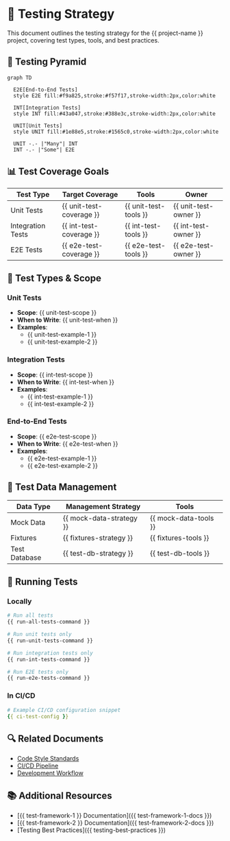 <!--  
📝 Usage:  
- Replace all {{placeholders}} with your organization's content
- Update links and remove unnecessary sections
- Customize as needed 

Happy documenting! 🚀  
-->

# 🧪 Testing Strategy

This document outlines the testing strategy for the {{ project-name }} project, covering test types, tools, and best practices.

## 🎯 Testing Pyramid

```mermaid
graph TD
  
  E2E[End-to-End Tests]
  style E2E fill:#f9a825,stroke:#f57f17,stroke-width:2px,color:white
  
  INT[Integration Tests]
  style INT fill:#43a047,stroke:#388e3c,stroke-width:2px,color:white
  
  UNIT[Unit Tests]
  style UNIT fill:#1e88e5,stroke:#1565c0,stroke-width:2px,color:white
  
  UNIT -.- |"Many"| INT
  INT -.- |"Some"| E2E
```

## 📊 Test Coverage Goals

| Test Type | Target Coverage | Tools | Owner |
|-----------|----------------|-------|-------|
| Unit Tests | {{ unit-test-coverage }} | {{ unit-test-tools }} | {{ unit-test-owner }} |
| Integration Tests | {{ int-test-coverage }} | {{ int-test-tools }} | {{ int-test-owner }} |
| E2E Tests | {{ e2e-test-coverage }} | {{ e2e-test-tools }} | {{ e2e-test-owner }} |

## 🔎 Test Types & Scope

### Unit Tests

- **Scope**: {{ unit-test-scope }}
- **When to Write**: {{ unit-test-when }}
- **Examples**:
  - {{ unit-test-example-1 }}
  - {{ unit-test-example-2 }}

### Integration Tests

- **Scope**: {{ int-test-scope }}
- **When to Write**: {{ int-test-when }}
- **Examples**:
  - {{ int-test-example-1 }}
  - {{ int-test-example-2 }}

### End-to-End Tests

- **Scope**: {{ e2e-test-scope }}
- **When to Write**: {{ e2e-test-when }}
- **Examples**:
  - {{ e2e-test-example-1 }}
  - {{ e2e-test-example-2 }}

## 🧮 Test Data Management

| Data Type | Management Strategy | Tools |
|-----------|---------------------|-------|
| Mock Data | {{ mock-data-strategy }} | {{ mock-data-tools }} |
| Fixtures | {{ fixtures-strategy }} | {{ fixtures-tools }} |
| Test Database | {{ test-db-strategy }} | {{ test-db-tools }} |

## 🚀 Running Tests

### Locally

```bash
# Run all tests
{{ run-all-tests-command }}

# Run unit tests only
{{ run-unit-tests-command }}

# Run integration tests only
{{ run-int-tests-command }}

# Run E2E tests only
{{ run-e2e-tests-command }}
```

### In CI/CD

```yaml
# Example CI/CD configuration snippet
{{ ci-test-config }}
```

## 🔍 Related Documents

- [Code Style Standards](../standards/code-style.md)
- [CI/CD Pipeline](../operations/ci-cd.md)
- [Development Workflow](../standards/software-development.md)

## 📚 Additional Resources

- [{{ test-framework-1 }} Documentation]({{ test-framework-1-docs }})
- [{{ test-framework-2 }} Documentation]({{ test-framework-2-docs }})
- [Testing Best Practices]({{ testing-best-practices }})

